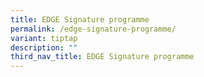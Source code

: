 ```yaml
---
title: EDGE Signature programme
permalink: /edge-signature-programme/
variant: tiptap
description: ""
third_nav_title: EDGE Signature programme
---
```

